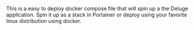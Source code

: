 This is a easy to deploy docker compose file that will spin up a the Deluge application. Spin it up as a stack in Portainer or deploy using your favorite linux distribution using docker.
